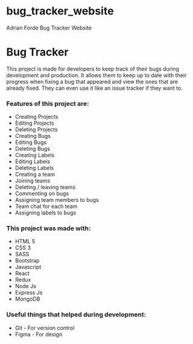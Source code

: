 # bug_tracker_website
Adrian Forde Bug Tracker Website

# Bug Tracker
This project is made for developers to keep track of their bugs during development and production. It allows them to keep up to date with their progress when fixing a bug that
appeared and view the ones that are already fixed. They can even use it like an issue tracker if they want to.
### Features of this project are:
* Creating Projects
* Editing Projects
* Deleting Projects
* Creating Bugs
* Editing Bugs
* Deleting Bugs
* Creating Labels
* Editing Labels
* Deleting Labels
* Creating a team
* Joining teams
* Deleting / leaving teams
* Commenting on bugs
* Assigning team members to bugs
* Team chat for each team
* Assigning labels to bugs

### This project was made with:
* HTML 5
* CSS 3
* SASS
* Bootstrap
* Javascript
* React
* Redux
* Node Js
* Express Js
* MongoDB

### Useful things that helped during development:
* Git - For version control
* Figma - For design
